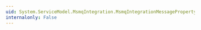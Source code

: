 ```yaml
---
uid: System.ServiceModel.MsmqIntegration.MsmqIntegrationMessageProperty.Name
internalonly: False
---
```

